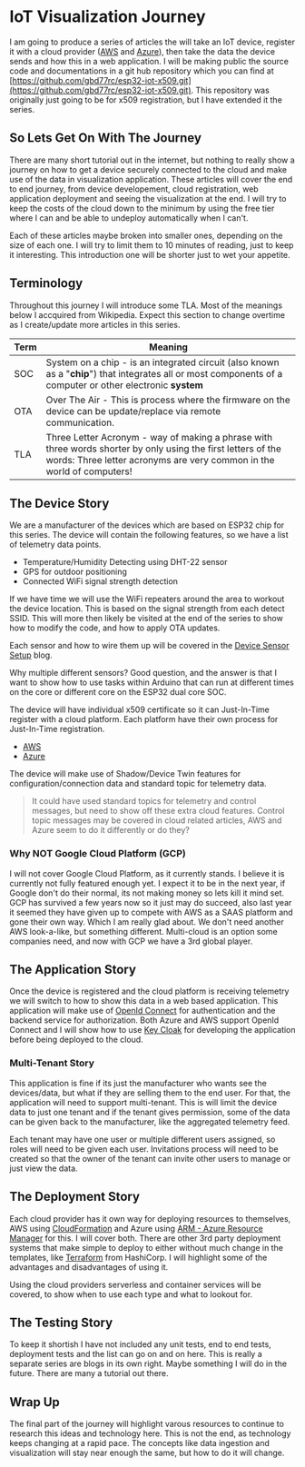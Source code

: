 # IoT Visualization Journey

I am going to produce a series of articles the will take an IoT device, register it with a cloud provider ([AWS](https://aws.amazon.com/) and [Azure](https://azure.microsoft.com/en-us/)), then take the data the device sends and how this in a web application.  I will be making public the source code and documentations in a git hub repository which you can find at [https://github.com/gbd77rc/esp32-iot-x509.git](https://github.com/gbd77rc/esp32-iot-x509.git).  This repository was originally just going to be for x509 registration, but I have extended it the series.

## So Lets Get On With The Journey

There are many short tutorial out in the internet, but nothing to really show a journey on how to get a device securely connected to the cloud and make use of the data in visualization application.  These articles will cover the end to end journey, from device developement, cloud registration, web application deployment and seeing the visualization at the end.  I will try to keep the costs of the cloud down to the minimum by using the free tier where I can and be able to undeploy automatically when I can't.

Each of these articles maybe broken into smaller ones, depending on the size of each one.  I will try to limit them to 10 minutes of reading, just to keep it interesting.  This introduction one will be shorter just to wet your appetite.

## Terminology

Throughout this journey I will introduce some TLA.  Most of the meanings below I accquired from Wikipedia.  Expect this section to change overtime as I create/update more articles in this series.

| Term | Meaning                                                      |
| ---- | ------------------------------------------------------------ |
| SOC  | System on a chip - is an integrated circuit (also known as a "**chip**") that integrates all or most components of a computer or other electronic **system** |
| OTA  | Over The Air - This is process where the firmware on the device can be update/replace via remote communication. |
| TLA  | Three Letter Acronym - way of making a phrase with three words shorter by only using the first letters of the words: Three letter acronyms are very common in the world of computers! |



## The Device Story

We are a manufacturer of the devices which are based on ESP32 chip for this series.  The device will contain the following features, so we have a list of telemetry data points.

* Temperature/Humidity Detecting using DHT-22 sensor
* GPS for outdoor positioning
* Connected WiFi signal strength detection

If we have time we will use the WiFi repeaters around the area to workout the device location.  This is based on the signal strength from each detect SSID.  This will more then likely be visited at the end of the series to show how to modify the code, and how to apply OTA updates.

Each sensor and how to wire them up will be covered in the [Device Sensor Setup](./DeviceSensorSetup.md) blog.

Why multiple different sensors?  Good question, and the answer is that I want to show how to use tasks within Arduino that can run at different times on the core or different core on the ESP32 dual core SOC.

The device will have individual x509 certificate so it can Just-In-Time register with a cloud platform.  Each platform have their own process for Just-In-Time registration.

* [AWS](https://docs.aws.amazon.com/iot/latest/developerguide/jit-provisioning.html)
* [Azure](https://docs.microsoft.com/en-us/azure/iot-dps/about-iot-dps#:~:text=Microsoft%20Azure%20provides%20a%20rich,hub%20without%20requiring%20human%20intervention.)

The device will make use of Shadow/Device Twin features for configuration/connection data and standard topic for telemetry data.  

> It could have used standard topics for telemetry and control messages, but need to show off these extra cloud features.  Control topic messages may be covered in cloud related articles, AWS and Azure seem to do it differently or do they?

### Why NOT Google Cloud Platform (GCP)

I will not cover Google Cloud Platform, as it currently stands.  I believe it is currently not fully featured enough yet.  I expect it to be in the next year, if Google don't do their normal, its not making money so lets kill it mind set.  GCP has survived a few years now so it just may do succeed, also last year it seemed they have given up to compete with AWS as a SAAS platform and gone their own way.  Which I am really glad about.  We don't need another AWS look-a-like, but something different.  Multi-cloud is an option some companies need, and now with GCP we have a 3rd global player.

## The Application Story

Once the device is registered and the cloud platform is receiving telemetry we will switch to how to show this data in a web based application.  This application will make use of [OpenId Connect](https://openid.net/connect/) for authentication and the backend service for authorization.  Both Azure and AWS support OpenId Connect and I will show how to use [Key Cloak](https://www.keycloak.org/) for developing the application before being deployed to the cloud.

### Multi-Tenant Story

This application is fine if its just the manufacturer who wants see the devices/data, but what if they are selling them to the end user.  For that, the application will need to support multi-tenant.  This is will limit the device data to just one tenant and if the tenant gives permission, some of the data can be given back to the manufacturer, like the aggregated telemetry feed.  

Each tenant may have one user or multiple different users assigned, so roles will need to be given each user.  Invitations process will need to be created so that the owner of the tenant can invite other users to manage or just view the data.

## The Deployment Story

Each cloud provider has it own way for deploying resources to themselves, AWS using [CloudFormation](https://aws.amazon.com/cloudformation/) and Azure using [ARM - Azure Resource Manager](https://docs.microsoft.com/en-us/azure/azure-resource-manager/management/overview) for this.  I will cover both.  There are other 3rd party deployment systems that make simple to deploy to either without much change in the templates, like [Terraform](https://www.terraform.io/) from HashiCorp.  I will highlight some of the advantages and disadvantages of using it.

Using the cloud providers serverless and container services will be covered, to show when to use each type and what to lookout for.

## The Testing Story

To keep it shortish I have not included any unit tests, end to end tests, deployment tests and the list can go on and on here.  This is really a separate series are blogs in its own right.  Maybe something I will do in the future.  There are many a tutorial out there.

## Wrap Up

The final part of the journey will highlight varous resources to continue to research this ideas and technology here.  This is not the end, as technology keeps changing at a rapid pace.  The concepts like data ingestion and visualization will stay near enough the same, but how to do it will change.



